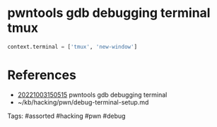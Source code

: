 # pwntools gdb debugging terminal tmux
```python
context.terminal = ['tmux', 'new-window']
```

# References
- [20221003150515](/zet/20221003150515/README.md) pwntools gdb debugging terminal
- ~/kb/hacking/pwn/debug-terminal-setup.md

Tags:
    #assorted #hacking #pwn #debug
